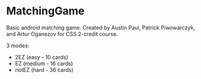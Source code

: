 # MatchingGame
 Basic android matching game.
 Created by Austin Paul, Patrick Piwowarczyk, and Artur Oganezov for CSS 2-credit course.

3 modes:
 - 2EZ (easy - 10 cards)
 - EZ (medium - 16 cards)
 - notEZ (hard - 36 cards)

